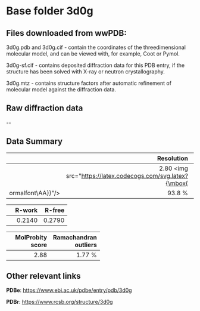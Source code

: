 # Base folder 3d0g

## Files downloaded from wwPDB:

3d0g.pdb and 3d0g.cif - contain the coordinates of the threedimensional molecular model, and can be viewed with, for example, Coot or Pymol.

3d0g-sf.cif - contains deposited diffraction data for this PDB entry, if the structure has been solved with X-ray or neutron crystallography.

3d0g.mtz - contains structure factors after automatic refinement of molecular model against the diffraction data.

## Raw diffraction data

--<br> 

## Data Summary
|   | Resolution | Completeness| I/sigma |
|---|-------------:|----------------:|--------------:|
|   |2.80 <img src="https://latex.codecogs.com/svg.latex?{\mbox{
ormalfont\AA}}"/>|93.8  %|<img width=50/>NULL |

|   | **R-work**| **R-free**   
|---|-------------:|----------------:|           
||0.2140|0.2790|

|   |**MolProbity<br>score**| **Ramachandran<br>outliers** 
|---|-------------:|----------------:|
||2.88|1.77 %|

## Other relevant links 
**PDBe**:  https://www.ebi.ac.uk/pdbe/entry/pdb/3d0g
 
**PDBr**: https://www.rcsb.org/structure/3d0g 

